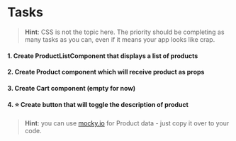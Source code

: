 # Tasks

> **Hint**: CSS is not the topic here. The priority should be completing as many tasks as you can, even if it means your app looks like crap.

#### 1. Create ProductListComponent that displays a list of products

#### 2. Create Product component which will receive product as props

#### 3. Create Cart component (empty for now)

#### 4. :star: Create button that will toggle the description of product

> **Hint**: you can use [mocky.io](http://www.mocky.io/v2/5db94dfe30000075005ee18a/?mocky-delay=2000ms) for Product data - just copy it over to your code.
